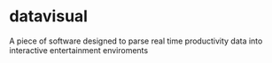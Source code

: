 datavisual
==========

A piece of software designed to parse real time productivity data into interactive entertainment enviroments 
